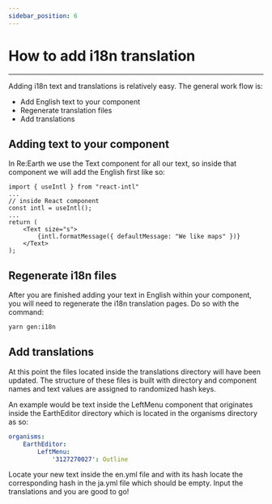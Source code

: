 ```yaml
---
sidebar_position: 6
---
```


# How to add i18n translation
------

Adding i18n text and translations is relatively easy. The general work flow is: 

- Add English text to your component
- Regenerate translation files
- Add translations

## Adding text to your component

In Re:Earth we use the Text component for all our text, so inside that component we will add the English first like so:

```tsx
import { useIntl } from "react-intl"
...
// inside React component
const intl = useIntl();
...
return (
	<Text size="s">
		{intl.formatMessage({ defaultMessage: "We like maps" })}
	</Text>
);
```

## Regenerate i18n files

After you are finished adding your text in English within your component, you will need to regenerate the i18n translation pages. Do so with the command:

```bash
yarn gen:i18n
```

## Add translations

At this point the files located inside the translations directory will have been updated. The structure of these files is built with directory and component names and text values are assigned to randomized hash keys. 

An example would be text inside the LeftMenu component that originates inside the EarthEditor directory which is located in the organisms directory as so:

```yaml
organisms:
	EarthEditor:
		LeftMenu:
			'3127270027': Outline
```

 Locate your new text inside the en.yml file and with its hash locate the corresponding hash in the ja.yml file which should be empty. Input the translations and you are good to go!